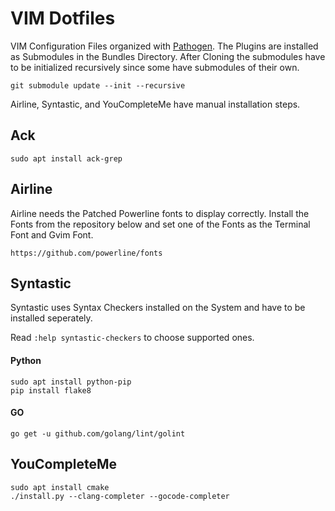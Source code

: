 # VIM Dotfiles

VIM Configuration Files organized with [Pathogen](https://github.com/tpope/vim-pathogen). The Plugins are installed as Submodules in the Bundles Directory. After Cloning the submodules have to be initialized recursively since some have submodules of their own.

```
git submodule update --init --recursive
```

Airline, Syntastic, and YouCompleteMe have manual installation steps.

## Ack

```
sudo apt install ack-grep
```

## Airline

Airline needs the Patched Powerline fonts to display correctly. Install the Fonts from the repository below and set one of the Fonts as the Terminal Font and Gvim Font.

```
https://github.com/powerline/fonts
```

## Syntastic

Syntastic uses Syntax Checkers installed on the System and have to be installed seperately. 

Read `:help syntastic-checkers` to choose supported ones.

#### Python

```
sudo apt install python-pip
pip install flake8
```

#### GO

```
go get -u github.com/golang/lint/golint
```

## YouCompleteMe

```
sudo apt install cmake
./install.py --clang-completer --gocode-completer
```
